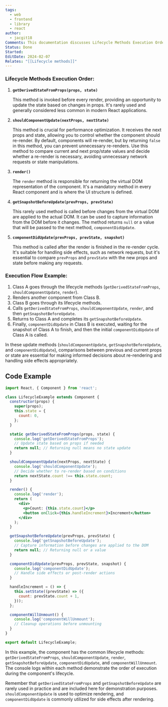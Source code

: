```yaml
---
tags:
  - web
  - frontend
  - library
  - react
author:
  - jacgit18
Comments: This documentation discusses Lifecycle Methods Execution Order.
Status: Done
Started: 
EditDate: 2024-02-07
Relates: "[[Lifecycle methods]]"
---
```

### Lifecycle Methods Execution Order:

1. **`getDerivedStateFromProps(props, state)`**

   This method is invoked before every render, providing an opportunity to update the state based on changes in props. It's rarely used and generally considered less common in modern React applications.

2. **`shouldComponentUpdate(nextProps, nextState)`**

   This method is crucial for performance optimization. It receives the next props and state, allowing you to control whether the component should re-render. By default, components will re-render, but by returning `false` in this method, you can prevent unnecessary re-renders. Use this method to compare current and next prop/state values and decide whether a re-render is necessary, avoiding unnecessary network requests or state manipulations.

3. **`render()`**

   The `render` method is responsible for returning the virtual DOM representation of the component. It's a mandatory method in every React component and is where the UI structure is defined.

4. **`getSnapshotBeforeUpdate(prevProps, prevState)`**

   This rarely used method is called before changes from the virtual DOM are applied to the actual DOM. It can be used to capture information from the DOM before it changes. The method returns `null` or a value that will be passed to the next method, `componentDidUpdate`.

5. **`componentDidUpdate(prevProps, prevState, snapshot)`**

   This method is called after the render is finished in the re-render cycle. It's suitable for handling side effects, such as network requests, but it's essential to compare `prevProps` and `prevState` with the new props and state before making any requests.

### Execution Flow Example:

1. Class A goes through the lifecycle methods (`getDerivedStateFromProps`, `shouldComponentUpdate`, `render`).
2. Renders another component from Class B.
3. Class B goes through its lifecycle methods.
4. Calls `getDerivedStateFromProps`, `shouldComponentUpdate`, `render`, and then `getSnapshotBeforeUpdate`.
5. Returns to Class A and completes its `getSnapshotBeforeUpdate`.
6. Finally, `componentDidUpdate` in Class B is executed, waiting for the snapshot of Class A to finish, and then the initial `componentDidUpdate` of Class A is called.

In these update methods (`shouldComponentUpdate`, `getSnapshotBeforeUpdate`, and `componentDidUpdate`), comparisons between previous and current props or state are essential for making informed decisions about re-rendering and handling side effects appropriately.

## Code Example

```jsx
import React, { Component } from 'react';

class LifecycleExample extends Component {
  constructor(props) {
    super(props);
    this.state = {
      count: 0,
    };
  }

  static getDerivedStateFromProps(props, state) {
    console.log('getDerivedStateFromProps');
    // Update state based on props if needed
    return null; // Returning null means no state update
  }

  shouldComponentUpdate(nextProps, nextState) {
    console.log('shouldComponentUpdate');
    // Decide whether to re-render based on conditions
    return nextState.count !== this.state.count;
  }

  render() {
    console.log('render');
    return (
      <div>
        <p>Count: {this.state.count}</p>
        <button onClick={this.handleIncrement}>Increment</button>
      </div>
    );
  }

  getSnapshotBeforeUpdate(prevProps, prevState) {
    console.log('getSnapshotBeforeUpdate');
    // Capture information before changes are applied to the DOM
    return null; // Returning null or a value
  }

  componentDidUpdate(prevProps, prevState, snapshot) {
    console.log('componentDidUpdate');
    // Handle side effects or post-render actions
  }

  handleIncrement = () => {
    this.setState((prevState) => ({
      count: prevState.count + 1,
    }));
  };

  componentWillUnmount() {
    console.log('componentWillUnmount');
    // Cleanup operations before unmounting
  }
}

export default LifecycleExample;
```

In this example, the component has the common lifecycle methods: `getDerivedStateFromProps`, `shouldComponentUpdate`, `render`, `getSnapshotBeforeUpdate`, `componentDidUpdate`, and `componentWillUnmount`. The console logs within each method demonstrate the order of execution during the component's lifecycle.

Remember that `getDerivedStateFromProps` and `getSnapshotBeforeUpdate` are rarely used in practice and are included here for demonstration purposes. `shouldComponentUpdate` is used to optimize rendering, and `componentDidUpdate` is commonly utilized for side effects after rendering.
